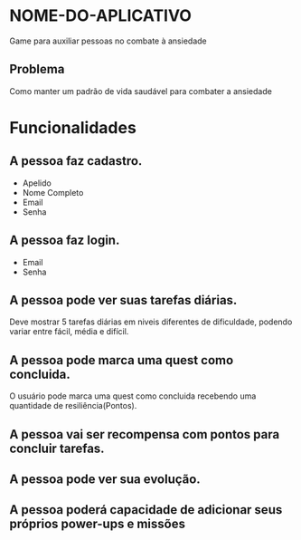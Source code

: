 # NOME-DO-APLICATIVO
Game para auxiliar pessoas no combate à ansiedade

## Problema

Como manter um padrão de vida saudável para combater a ansiedade


# Funcionalidades 

## A pessoa faz cadastro.

- Apelido
- Nome Completo
- Email
- Senha

## A pessoa faz login.

- Email
- Senha

## A pessoa pode ver suas tarefas diárias.

Deve mostrar 5 tarefas diárias em niveis diferentes de dificuldade, podendo variar entre fácil, média e difícil.

## A pessoa pode marca uma quest como concluida.

O usuário pode marca uma quest como concluida recebendo uma quantidade de resiliência(Pontos).

## A pessoa vai ser recompensa com pontos para concluir tarefas.

## A pessoa pode ver sua evolução.

## A pessoa poderá capacidade de adicionar seus próprios power-ups e missões

